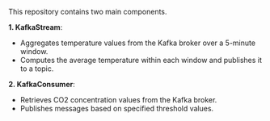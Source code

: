This repository contains two main components.

**1. KafkaStream**:
- Aggregates temperature values from the Kafka broker over a 5-minute window.
- Computes the average temperature within each window and publishes it to a topic.

**2. KafkaConsumer**:
- Retrieves CO2 concentration values from the Kafka broker.
- Publishes messages based on specified threshold values.
